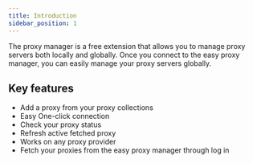 ```yaml
---
title: Introduction
sidebar_position: 1
---
```


The proxy manager is a free extension that allows you to manage proxy servers both locally and globally. Once you connect to the easy proxy manager, you can easily manage your proxy servers globally.

## Key features

- Add a proxy from your proxy collections
- Easy One-click connection
- Check your proxy status
- Refresh active fetched proxy
- Works on any proxy provider
- Fetch your proxies from the easy proxy manager through log in
